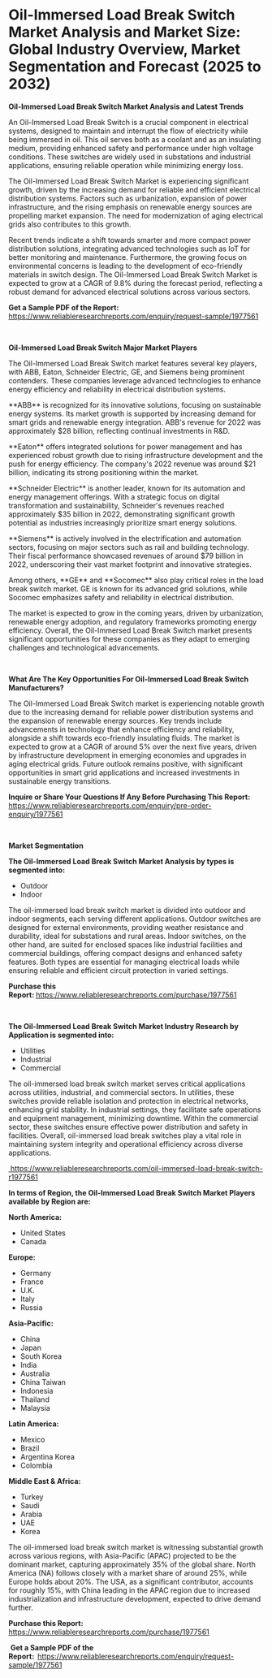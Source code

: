 <p><h1>Oil-Immersed Load Break Switch Market Analysis and Market Size: Global Industry Overview, Market Segmentation and Forecast (2025 to 2032)</h1></p><p><strong>Oil-Immersed Load Break Switch Market Analysis and Latest Trends</strong></p>
<p><p>An Oil-Immersed Load Break Switch is a crucial component in electrical systems, designed to maintain and interrupt the flow of electricity while being immersed in oil. This oil serves both as a coolant and as an insulating medium, providing enhanced safety and performance under high voltage conditions. These switches are widely used in substations and industrial applications, ensuring reliable operation while minimizing energy loss.</p><p>The Oil-Immersed Load Break Switch Market is experiencing significant growth, driven by the increasing demand for reliable and efficient electrical distribution systems. Factors such as urbanization, expansion of power infrastructure, and the rising emphasis on renewable energy sources are propelling market expansion. The need for modernization of aging electrical grids also contributes to this growth. </p><p>Recent trends indicate a shift towards smarter and more compact power distribution solutions, integrating advanced technologies such as IoT for better monitoring and maintenance. Furthermore, the growing focus on environmental concerns is leading to the development of eco-friendly materials in switch design. The Oil-Immersed Load Break Switch Market is expected to grow at a CAGR of 9.8% during the forecast period, reflecting a robust demand for advanced electrical solutions across various sectors.</p></p>
<p><strong>Get a Sample PDF of the Report:&nbsp;</strong> <a href="https://www.reliableresearchreports.com/enquiry/request-sample/1977561?utm_campaign=2290&utm_medium=2&utm_source=Github&utm_content=ia&utm_term=12042025&utm_id=oil-immersed-load-break-switch">https://www.reliableresearchreports.com/enquiry/request-sample/1977561</a></p>
<p>&nbsp;</p>
<p><strong>Oil-Immersed Load Break Switch Major Market Players</strong></p>
<p><p>The Oil-Immersed Load Break Switch market features several key players, with ABB, Eaton, Schneider Electric, GE, and Siemens being prominent contenders. These companies leverage advanced technologies to enhance energy efficiency and reliability in electrical distribution systems. </p><p>**ABB** is recognized for its innovative solutions, focusing on sustainable energy systems. Its market growth is supported by increasing demand for smart grids and renewable energy integration. ABB's revenue for 2022 was approximately $28 billion, reflecting continual investments in R&D.</p><p>**Eaton** offers integrated solutions for power management and has experienced robust growth due to rising infrastructure development and the push for energy efficiency. The company's 2022 revenue was around $21 billion, indicating its strong positioning within the market.</p><p>**Schneider Electric** is another leader, known for its automation and energy management offerings. With a strategic focus on digital transformation and sustainability, Schneider's revenues reached approximately $35 billion in 2022, demonstrating significant growth potential as industries increasingly prioritize smart energy solutions.</p><p>**Siemens** is actively involved in the electrification and automation sectors, focusing on major sectors such as rail and building technology. Their fiscal performance showcased revenues of around $79 billion in 2022, underscoring their vast market footprint and innovative strategies.</p><p>Among others, **GE** and **Socomec** also play critical roles in the load break switch market. GE is known for its advanced grid solutions, while Socomec emphasizes safety and reliability in electrical distribution.</p><p>The market is expected to grow in the coming years, driven by urbanization, renewable energy adoption, and regulatory frameworks promoting energy efficiency. Overall, the Oil-Immersed Load Break Switch market presents significant opportunities for these companies as they adapt to emerging challenges and technological advancements.</p></p>
<p>&nbsp;</p>
<p><strong>What Are The Key Opportunities For Oil-Immersed Load Break Switch Manufacturers?</strong></p>
<p><p>The Oil-Immersed Load Break Switch market is experiencing notable growth due to the increasing demand for reliable power distribution systems and the expansion of renewable energy sources. Key trends include advancements in technology that enhance efficiency and reliability, alongside a shift towards eco-friendly insulating fluids. The market is expected to grow at a CAGR of around 5% over the next five years, driven by infrastructure development in emerging economies and upgrades in aging electrical grids. Future outlook remains positive, with significant opportunities in smart grid applications and increased investments in sustainable energy transitions.</p></p>
<p><strong>Inquire or Share Your Questions If Any Before Purchasing This Report:</strong> <a href="https://www.reliableresearchreports.com/enquiry/pre-order-enquiry/1977561?utm_campaign=2290&utm_medium=2&utm_source=Github&utm_content=ia&utm_term=12042025&utm_id=oil-immersed-load-break-switch">https://www.reliableresearchreports.com/enquiry/pre-order-enquiry/1977561</a></p>
<p>&nbsp;</p>
<p><strong>Market Segmentation</strong></p>
<p><strong>The Oil-Immersed Load Break Switch Market Analysis by types is segmented into:</strong></p>
<p><ul><li>Outdoor</li><li>Indoor</li></ul></p>
<p><p>The oil-immersed load break switch market is divided into outdoor and indoor segments, each serving different applications. Outdoor switches are designed for external environments, providing weather resistance and durability, ideal for substations and rural areas. Indoor switches, on the other hand, are suited for enclosed spaces like industrial facilities and commercial buildings, offering compact designs and enhanced safety features. Both types are essential for managing electrical loads while ensuring reliable and efficient circuit protection in varied settings.</p></p>
<p><strong>Purchase this Report:&nbsp;</strong><a href="https://www.reliableresearchreports.com/purchase/1977561?utm_campaign=2290&utm_medium=2&utm_source=Github&utm_content=ia&utm_term=12042025&utm_id=oil-immersed-load-break-switch">https://www.reliableresearchreports.com/purchase/1977561</a></p>
<p>&nbsp;</p>
<p><strong>The Oil-Immersed Load Break Switch Market Industry Research by Application is segmented into:</strong></p>
<p><ul><li>Utilities</li><li>Industrial</li><li>Commercial</li></ul></p>
<p><p>The oil-immersed load break switch market serves critical applications across utilities, industrial, and commercial sectors. In utilities, these switches provide reliable isolation and protection in electrical networks, enhancing grid stability. In industrial settings, they facilitate safe operations and equipment management, minimizing downtime. Within the commercial sector, these switches ensure effective power distribution and safety in facilities. Overall, oil-immersed load break switches play a vital role in maintaining system integrity and operational efficiency across diverse applications.</p></p>
<p><a href="https://www.reliableresearchreports.com/oil-immersed-load-break-switch-r1977561?utm_campaign=2290&utm_medium=2&utm_source=Github&utm_content=ia&utm_term=12042025&utm_id=oil-immersed-load-break-switch">&nbsp;https://www.reliableresearchreports.com/oil-immersed-load-break-switch-r1977561</a></p>
<p><strong>In terms of Region, the Oil-Immersed Load Break Switch Market Players available by Region are:</strong></p>
<p>
    <p> <strong> North America: </strong>
        <ul>
            <li>United States</li>
            <li>Canada</li>
        </ul>
        </p> 
    <p> <strong> Europe: </strong>
        <ul>
            <li>Germany</li>
            <li>France</li>
            <li>U.K.</li>
            <li>Italy</li>
            <li>Russia</li>
        </ul>
        </p> 
    <p> <strong> Asia-Pacific: </strong>
        <ul>
            <li>China</li>
            <li>Japan</li>
            <li>South Korea</li>
            <li>India</li>
            <li>Australia</li>
            <li>China Taiwan</li>
            <li>Indonesia</li>
            <li>Thailand</li>
            <li>Malaysia</li>
        </ul>
        </p> 
    <p> <strong> Latin America: </strong>
        <ul>
            <li>Mexico</li>
            <li>Brazil</li>
            <li>Argentina Korea</li>
            <li>Colombia</li>
        </ul>
        </p> 
    <p> <strong> Middle East & Africa: </strong>
        <ul>
            <li>Turkey</li>
            <li>Saudi</li>
            <li>Arabia</li>
            <li>UAE</li>
            <li>Korea</li>
        </ul>
    </p>
    </p>
<p><p>The oil-immersed load break switch market is witnessing substantial growth across various regions, with Asia-Pacific (APAC) projected to be the dominant market, capturing approximately 35% of the global share. North America (NA) follows closely with a market share of around 25%, while Europe holds about 20%. The USA, as a significant contributor, accounts for roughly 15%, with China leading in the APAC region due to increased industrialization and infrastructure development, expected to drive demand further.</p></p>
<p><strong>Purchase this Report: </strong><a href="https://www.reliableresearchreports.com/purchase/1977561?utm_campaign=2290&utm_medium=2&utm_source=Github&utm_content=ia&utm_term=12042025&utm_id=oil-immersed-load-break-switch">https://www.reliableresearchreports.com/purchase/1977561</a></p>
<p>&nbsp;<strong>Get a Sample PDF of the Report:&nbsp;&nbsp;</strong><a href="https://www.reliableresearchreports.com/enquiry/request-sample/1977561?utm_campaign=2290&utm_medium=2&utm_source=Github&utm_content=ia&utm_term=12042025&utm_id=oil-immersed-load-break-switch">https://www.reliableresearchreports.com/enquiry/request-sample/1977561</a></p>
<p><strong></strong></p>
<p><p></p><p></p><p></p></p>